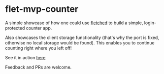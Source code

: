 # flet-mvp-counter

A simple showcase of how one could use [fletched](https://github.com/iron3oxide/fletched)
to build a simple, login-protected counter app.

Also showcases the client storage functionality (that's why the port is fixed,
otherwise no local storage would be found).
This enables you to continue counting right where you left off!

See it in action [here](https://mvp-counter.fly.dev/)

Feedback and PRs are welcome.
